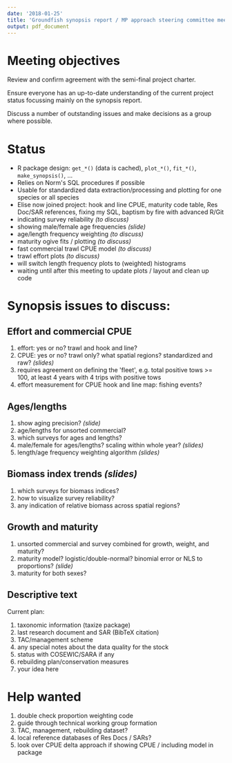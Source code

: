 ```yaml
---
date: '2018-01-25'
title: 'Groundfish synopsis report / MP approach steering committee meeting'
output: pdf_document
---
```


# Meeting objectives

Review and confirm agreement with the semi-final project charter.

Ensure everyone has an up-to-date understanding of the current project status focussing mainly on the synopsis report.

Discuss a number of outstanding issues and make decisions as a group where possible.

# Status

- R package design: `get_*()` (data is cached), `plot_*()`, `fit_*()`, `make_synopsis()`, ...
- Relies on Norm's SQL procedures if possible
- Usable for standardized data extraction/processing and plotting for one species or all species
- Elise now joined project: hook and line CPUE, maturity code table, Res Doc/SAR references, fixing my SQL, baptism by fire with advanced R/Git
- indicating survey reliability *(to discuss)*
- showing male/female age frequencies *(slide)*
- age/length frequency weighting *(to discuss)*
- maturity ogive fits / plotting *(to discuss)*
- fast commercial trawl CPUE model *(to discuss)*
- trawl effort plots *(to discuss)*
- will switch length frequency plots to (weighted) histograms
- waiting until after this meeting to update plots / layout and clean up code

# Synopsis issues to discuss:

## Effort and commercial CPUE

1. effort: yes or no? trawl and hook and line?
1. CPUE: yes or no? trawl only? what spatial regions? standardized and raw? *(slides)*
1. requires agreement on defining the 'fleet', e.g. total positive tows >= 100, at least 4 years with 4 trips with positive tows
1. effort measurement for CPUE hook and line map: fishing events?

## Ages/lengths

1. show aging precision? *(slide)*
1. age/lengths for unsorted commercial?
1. which surveys for ages and lengths?
1. male/female for ages/lengths? scaling within whole year? *(slides)*
1. length/age frequency weighting algorithm *(slides)*

## Biomass index trends *(slides)*

1. which surveys for biomass indices? 
1. how to visualize survey reliability?
1. any indication of relative biomass across spatial regions? 

## Growth and maturity

1. unsorted commercial and survey combined for growth, weight, and maturity?
1. maturity model? logistic/double-normal? binomial error or NLS to proportions? *(slide)*
1. maturity for both sexes?

## Descriptive text

Current plan:

1. taxonomic information (taxize package)
1. last research document and SAR (BibTeX citation)
1. TAC/management scheme
1. any special notes about the data quality for the stock
1. status with COSEWIC/SARA if any
1. rebuilding plan/conservation measures
1. your idea here

# Help wanted

1. double check proportion weighting code
1. guide through technical working group formation
1. TAC, management, rebuilding dataset?
1. local reference databases of Res Docs / SARs?
1. look over CPUE delta approach if showing CPUE / including model in package
